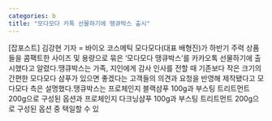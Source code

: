 ```yaml
---
categories: b
title: "모다모다 카톡 선물하기에 땡큐박스 출시"
---
```

[잡포스트] 김강현 기자 = 바이오 코스메틱 모다모다(대표 배형진)가 하반기 주력 상품들을 콤팩트한 사이즈 및 용량으로 묶은 ‘모다모다 땡큐박스’를 카카오톡 선물하기에 출시했다고 알렸다.땡큐박스는 가족, 지인에게 감사 인사를 전할 때 기존보다 작은 크기의 간편한 모다모다 샴푸가 있으면 좋겠다는 고객들의 의견과 요청을 반영해 제작됐다고 모다모다 측은 설명했다.땡큐박스는 프로체인지 블랙샴푸 100g과 부스팅 트리트먼트 200g으로 구성된 옵션과 프로체인지 다크닝샴푸 100g과 부스팅 트리트먼트 200g으로 구성된 옵션 중 택일할 수 있